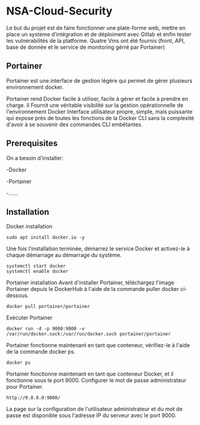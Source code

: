 # NSA-Cloud-Security
Le but du projet est de faire fonctionner une plate-forme web, mettre en place un systeme d’intégration et de déploiment 
avec Gitlab et enfin tester les vulnérabilités de la platforme.
Quatre Vms ont été fournis (front, API, base de donnée et le service de monitoring gérré par Portainer)

## Portainer 

Portainer est une interface de gestion légère qui permet de gérer plusieurs environnement docker.

Portainer rend Docker facile à utiliser, facile à gérer et facile à prendre en charge.
Il Fournit une véritable visibilité sur la gestion opérationnelle de l'environnement Docker
Interface utilisateur propre, simple, mais puissante qui expose près de toutes les fonctions de 
la Docker CLI sans la complexité d'avoir à se souvenir des commandes CLI embêtantes.

## Prerequisites

On a besoin d'installer:

-Docker

-Portainer

-......

## Installation

Docker installation
```
sudo apt install docker.io -y
```
Une fois l'installation terminée, démarrez le service Docker et activez-le à chaque démarrage au démarrage du système.
```
systemctl start docker
systemctl enable docker
```
Portainer installation
Avant d'installer Portainer, téléchargez l'image Portainer depuis le DockerHub à l'aide de la commande puller docker ci-dessous.
```
docker pull portainer/portainer
```
Exécuter Portainer
```
docker run -d -p 9000:9000 -v /var/run/docker.sock:/var/run/docker.sock portainer/portainer
```
Portainer fonctionne maintenant en tant que conteneur, vérifiez-le à l'aide de la commande docker ps.
```
docker ps
```
Portainer fonctionne maintenant en tant que conteneur Docker, et il fonctionne sous le port 9000.
Configurer le mot de passe administrateur pour Portainer.
```
http://0.0.0.0:9000/
```
La page sur la configuration de l'utilisateur administrateur et du mot de passe est disponible sous l'adresse IP du serveur avec le port 9000.




